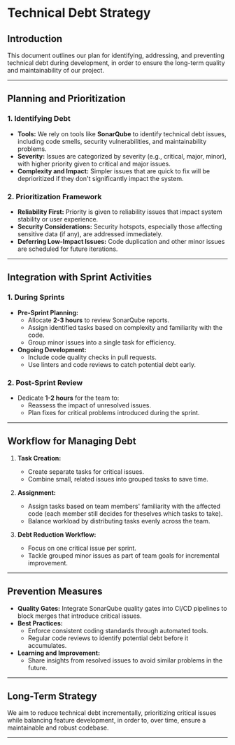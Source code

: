 # Technical Debt Strategy

## Introduction

This document outlines our plan for identifying, addressing, and preventing technical debt during development, in order to ensure the long-term quality and maintainability of our project.

---

## Planning and Prioritization

### **1. Identifying Debt**
- **Tools:** We rely on tools like **SonarQube** to identify technical debt issues, including code smells, security vulnerabilities, and maintainability problems.
- **Severity:** Issues are categorized by severity (e.g., critical, major, minor), with higher priority given to critical and major issues.
- **Complexity and Impact:** Simpler issues that are quick to fix will be deprioritized if they don't significantly impact the system.

### **2. Prioritization Framework**
- **Reliability First:** Priority is given to reliability issues that impact system stability or user experience.
- **Security Considerations:** Security hotspots, especially those affecting sensitive data (if any), are addressed immediately.
- **Deferring Low-Impact Issues:** Code duplication and other minor issues are scheduled for future iterations.

---

## Integration with Sprint Activities

### **1. During Sprints**
- **Pre-Sprint Planning:**
  - Allocate **2-3 hours** to review SonarQube reports.
  - Assign identified tasks based on complexity and familiarity with the code.
  - Group minor issues into a single task for efficiency.
- **Ongoing Development:**
  - Include code quality checks in pull requests.
  - Use linters and code reviews to catch potential debt early.

### **2. Post-Sprint Review**
- Dedicate **1-2 hours** for the team to:
  - Reassess the impact of unresolved issues.
  - Plan fixes for critical problems introduced during the sprint.

---

## Workflow for Managing Debt

1. **Task Creation:**
   - Create separate tasks for critical issues.
   - Combine small, related issues into grouped tasks to save time.

2. **Assignment:**
   - Assign tasks based on team members' familiarity with the affected code (each member still decides for theselves which tasks to take).
   - Balance workload by distributing tasks evenly across the team.

3. **Debt Reduction Workflow:**
   - Focus on one critical issue per sprint.
   - Tackle grouped minor issues as part of team goals for incremental improvement.

---

## Prevention Measures

- **Quality Gates:** Integrate SonarQube quality gates into CI/CD pipelines to block merges that introduce critical issues.
- **Best Practices:**
  - Enforce consistent coding standards through automated tools.
  - Regular code reviews to identify potential debt before it accumulates.
- **Learning and Improvement:**
  - Share insights from resolved issues to avoid similar problems in the future.

---

## Long-Term Strategy

We aim to reduce technical debt incrementally, prioritizing critical issues while balancing feature development, in order to, over time, ensure a maintainable and robust codebase.

---
